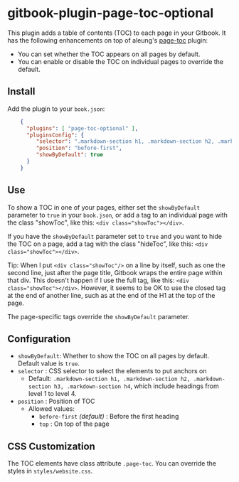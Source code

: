 # gitbook-plugin-page-toc-optional

This plugin adds a table of contents (TOC) to each page in your Gitbook.
It has the following enhancements on top of aleung's [page-toc](https://github.com/aleung/gitbook-plugin-page-toc) plugin:
- You can set whether the TOC appears on all pages by default.
- You can enable or disable the TOC on individual pages to override the default.

## Install

Add the plugin to your `book.json`:

``` json
    {
      "plugins": [ "page-toc-optional" ],
      "pluginsConfig": {
         "selector": ".markdown-section h1, .markdown-section h2, .markdown-section h3, .markdown-section h4",
         "position": "before-first",
         "showByDefault": true
      }
    }
```

## Use

To show a TOC in one of your pages, either set the `showByDefault` parameter to `true` in your `book.json`, or add a tag to an individual page with the class "showToc", like this: `<div class="showToc"></div>`.

If you have the `showByDefault` parameter set to `true` and you want to hide the TOC on a page, add a tag with the class "hideToc", like this: `<div class="showToc"></div>`.

Tip: When I put `<div class="showToc"/>` on a line by itself, such as one the second line, just after the page title, Gitbook wraps the entire page within that div.
This doesn't happen if I use the full tag, like this: `<div class="showToc"></div>`.
However, it seems to be OK to use the closed tag at the end of another line, such as at the end of the H1 at the top of the page.

The page-specific tags override the `showByDefault` parameter.

## Configuration

- `showByDefault`: Whether to show the TOC on all pages by default.
Default value is `true`.
- `selector` : CSS selector to select the elements to put anchors on
  - Default: `.markdown-section h1, .markdown-section h2, .markdown-section h3, .markdown-section h4`,
    which include headings from level 1 to level 4.
- `position` : Position of TOC
  - Allowed values:
    - `before-first` _(default)_ : Before the first heading
    - `top` : On top of the page

## CSS Customization

The TOC elements have class attribute `.page-toc`. You can override the styles in `styles/website.css`.

